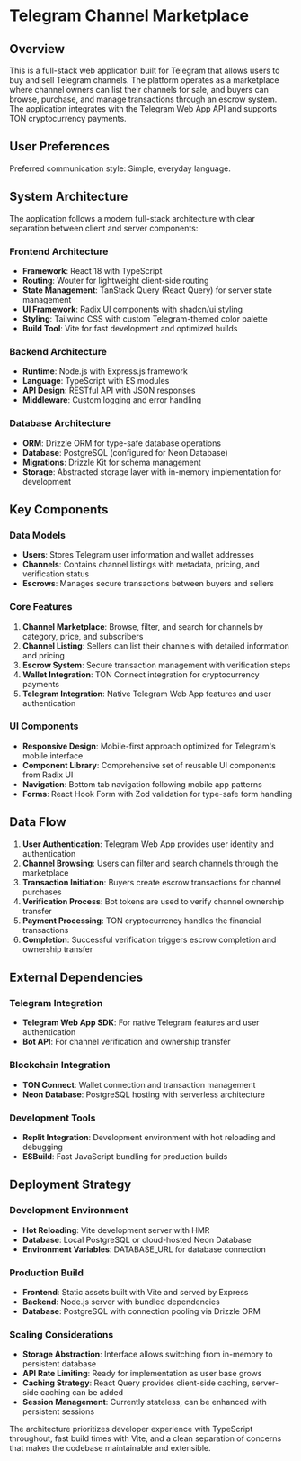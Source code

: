 # Telegram Channel Marketplace

## Overview

This is a full-stack web application built for Telegram that allows users to buy and sell Telegram channels. The platform operates as a marketplace where channel owners can list their channels for sale, and buyers can browse, purchase, and manage transactions through an escrow system. The application integrates with the Telegram Web App API and supports TON cryptocurrency payments.

## User Preferences

Preferred communication style: Simple, everyday language.

## System Architecture

The application follows a modern full-stack architecture with clear separation between client and server components:

### Frontend Architecture
- **Framework**: React 18 with TypeScript
- **Routing**: Wouter for lightweight client-side routing
- **State Management**: TanStack Query (React Query) for server state management
- **UI Framework**: Radix UI components with shadcn/ui styling
- **Styling**: Tailwind CSS with custom Telegram-themed color palette
- **Build Tool**: Vite for fast development and optimized builds

### Backend Architecture
- **Runtime**: Node.js with Express.js framework
- **Language**: TypeScript with ES modules
- **API Design**: RESTful API with JSON responses
- **Middleware**: Custom logging and error handling

### Database Architecture
- **ORM**: Drizzle ORM for type-safe database operations
- **Database**: PostgreSQL (configured for Neon Database)
- **Migrations**: Drizzle Kit for schema management
- **Storage**: Abstracted storage layer with in-memory implementation for development

## Key Components

### Data Models
- **Users**: Stores Telegram user information and wallet addresses
- **Channels**: Contains channel listings with metadata, pricing, and verification status
- **Escrows**: Manages secure transactions between buyers and sellers

### Core Features
1. **Channel Marketplace**: Browse, filter, and search for channels by category, price, and subscribers
2. **Channel Listing**: Sellers can list their channels with detailed information and pricing
3. **Escrow System**: Secure transaction management with verification steps
4. **Wallet Integration**: TON Connect integration for cryptocurrency payments
5. **Telegram Integration**: Native Telegram Web App features and user authentication

### UI Components
- **Responsive Design**: Mobile-first approach optimized for Telegram's mobile interface
- **Component Library**: Comprehensive set of reusable UI components from Radix UI
- **Navigation**: Bottom tab navigation following mobile app patterns
- **Forms**: React Hook Form with Zod validation for type-safe form handling

## Data Flow

1. **User Authentication**: Telegram Web App provides user identity and authentication
2. **Channel Browsing**: Users can filter and search channels through the marketplace
3. **Transaction Initiation**: Buyers create escrow transactions for channel purchases
4. **Verification Process**: Bot tokens are used to verify channel ownership transfer
5. **Payment Processing**: TON cryptocurrency handles the financial transactions
6. **Completion**: Successful verification triggers escrow completion and ownership transfer

## External Dependencies

### Telegram Integration
- **Telegram Web App SDK**: For native Telegram features and user authentication
- **Bot API**: For channel verification and ownership transfer

### Blockchain Integration
- **TON Connect**: Wallet connection and transaction management
- **Neon Database**: PostgreSQL hosting with serverless architecture

### Development Tools
- **Replit Integration**: Development environment with hot reloading and debugging
- **ESBuild**: Fast JavaScript bundling for production builds

## Deployment Strategy

### Development Environment
- **Hot Reloading**: Vite development server with HMR
- **Database**: Local PostgreSQL or cloud-hosted Neon Database
- **Environment Variables**: DATABASE_URL for database connection

### Production Build
- **Frontend**: Static assets built with Vite and served by Express
- **Backend**: Node.js server with bundled dependencies
- **Database**: PostgreSQL with connection pooling via Drizzle ORM

### Scaling Considerations
- **Storage Abstraction**: Interface allows switching from in-memory to persistent database
- **API Rate Limiting**: Ready for implementation as user base grows
- **Caching Strategy**: React Query provides client-side caching, server-side caching can be added
- **Session Management**: Currently stateless, can be enhanced with persistent sessions

The architecture prioritizes developer experience with TypeScript throughout, fast build times with Vite, and a clean separation of concerns that makes the codebase maintainable and extensible.